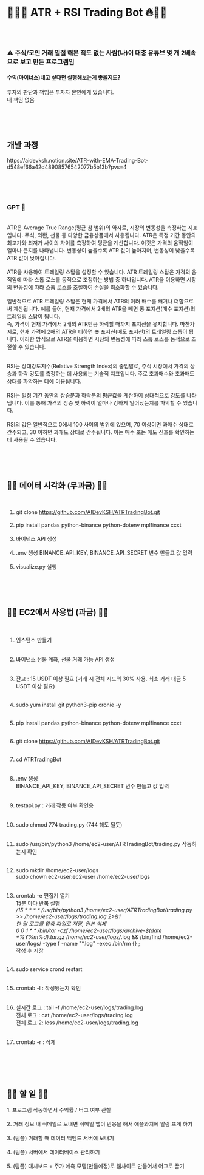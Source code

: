 <h1>🤑🤖🔥 ATR + RSI Trading Bot 🔥🤖🤑</h1>

<br/><br/>

<h3>⚠️ 주식/코인 거래 일절 해본 적도 없는 사람(나)이 대충 유튜브 몇 개 2배속으로 보고 만든 프로그램임</h3>
<h4>수익(마이너스)내고 싶다면 실행해보는게 좋을지도? </h4>
투자의 판단과 책임은 투자자 본인에게 있습니다. <br/>
내 책임 없음 <br/>

<br/><br/><br/>

<h2>개발 과정</h2>
https://aidevksh.notion.site/ATR-with-EMA-Trading-Bot-d548ef66a42d48908576542077b5b13b?pvs=4 <br/>

<br/><br/><br/>

<h3>GPT 🤖</h3>

<br/>
ATR은 Average True Range(평균 참 범위)의 약자로, 시장의 변동성을 측정하는 지표입니다. 주식, 외환, 선물 등 다양한 금융상품에서 사용됩니다. ATR은 특정 기간 동안의 최고가와 최저가 사이의 차이를 측정하여 평균을 계산합니다. 이것은 가격의 움직임이 얼마나 큰지를 나타냅니다. 변동성이 높을수록 ATR 값이 높아지며, 변동성이 낮을수록 ATR 값이 낮아집니다.<br/>
<br/>
ATR을 사용하여 트레일링 스탑을 설정할 수 있습니다. ATR 트레일링 스탑은 가격의 움직임에 따라 스톱 로스를 동적으로 조정하는 방법 중 하나입니다. ATR을 이용하면 시장의 변동성에 따라 스톱 로스를 조절하여 손실을 최소화할 수 있습니다.<br/>
<br/>
일반적으로 ATR 트레일링 스탑은 현재 가격에서 ATR의 여러 배수를 빼거나 더함으로써 계산됩니다. 예를 들어, 현재 가격에서 2배의 ATR을 빼면 롱 포지션(매수 포지션)의 트레일링 스탑이 됩니다. <br/>
즉, 가격이 현재 가격에서 2배의 ATR만큼 하락할 때까지 포지션을 유지합니다. 마찬가지로, 현재 가격에 2배의 ATR을 더하면 숏 포지션(매도 포지션)의 트레일링 스톱이 됩니다. 이러한 방식으로 ATR을 이용하면 시장의 변동성에 따라 스톱 로스를 동적으로 조절할 수 있습니다.<br/>

<br/>

RSI는 상대강도지수(Relative Strength Index)의 줄임말로, 주식 시장에서 가격의 상승과 하락 강도를 측정하는 데 사용되는 기술적 지표입니다. 주로 초과매수와 초과매도 상태를 파악하는 데에 이용됩니다. <br/>
<br/>
RSI는 일정 기간 동안의 상승분과 하락분의 평균값을 계산하여 상대적으로 강도를 나타냅니다. 이를 통해 가격의 상승 및 하락이 얼마나 강하게 일어났는지를 파악할 수 있습니다. <br/>
<br/>
RSI의 값은 일반적으로 0에서 100 사이의 범위에 있으며, 70 이상이면 과매수 상태로 간주되고, 30 이하면 과매도 상태로 간주됩니다. 이는 매수 또는 매도 신호를 확인하는 데 사용될 수 있습니다. <br/>

<br/><br/><br/>

<h2>🧑‍💻 데이터 시각화 (무과금) 🧑‍💻</h2>
<br/>

1. git clone https://github.com/AIDevKSH/ATRTradingBot.git <br/><br/>
3. pip install pandas python-binance python-dotenv mplfinance ccxt <br/><br/>
4. 바이낸스 API 생성 <br/><br/>
5. .env 생성 BINANCE_API_KEY, BINANCE_API_SECRET 변수 만들고 값 입력 <br/><br/>
6. visualize.py 실행 <br/><br/>

<br/><br/>

<h2>🧑‍💻 EC2에서 사용법 (과금) 🧑‍💻</h2>
<br/>

1. 인스턴스 만들기 <br/><br/>

2. 바이낸스 선물 계좌, 선물 거래 가능 API 생성<br/><br/>

3. 잔고 : 15 USDT 이상 필요 (거래 시 전체 시드의 30% 사용. 최소 거래 대금 5 USDT 이상 필요) <br/><br/>

4. sudo yum install git python3-pip cronie -y <br/><br/>

5. pip install pandas python-binance python-dotenv mplfinance ccxt <br/><br/>

6. git clone https://github.com/AIDevKSH/ATRTradingBot.git <br/><br/>

7. cd ATRTradingBot <br/><br/>

8. .env 생성 <br/>
   BINANCE_API_KEY, BINANCE_API_SECRET 변수 만들고 값 입력 <br/><br/>

9. testapi.py : 거래 작동 여부 확인용 <br/><br/>

10. sudo chmod 774 trading.py (744 해도 될듯)<br/></br>

11. sudo /usr/bin/python3 /home/ec2-user/ATRTradingBot/trading.py 작동하는지 확인 <br/><br/>

12. sudo mkdir /home/ec2-user/logs <br/>
    sudo chown ec2-user:ec2-user /home/ec2-user/logs <br/><br/>

13. crontab -e 편집기 열기 <br/>
    15분 마다 반복 실행 <br/>
    */15 * * * * /usr/bin/python3 /home/ec2-user/ATRTradingBot/trading.py >> /home/ec2-user/logs/trading.log 2>&1 <br/>
    한 달 로그를 압축 파일로 저장, 원본 삭제 <br/>
    0 0 1 * * /bin/tar -czf /home/ec2-user/logs/archive-$(date +\%Y\%m\%d).tar.gz /home/ec2-user/logs/*.log && /bin/find /home/ec2-user/logs/ -type f -name "*.log" -exec /bin/rm {} \; <br/>
    작성 후 저장 <br/><br/>

14. sudo service crond restart <br/><br/>

15. crontab -l : 작성됐는지 확인 <br/><br/>

16. 실시간 로그 : tail -f /home/ec2-user/logs/trading.log <br/>
    전체 로그 : cat /home/ec2-user/logs/trading.log <br/>
    전체 로그 2: less /home/ec2-user/logs/trading.log <br/><br/>

17. crontab -r : 삭제 <br/><br/>



<br/><br/><br/>

<h2>🤦‍♀️ 할 일 🤦‍♂️</h2>
1. 프로그램 작동하면서 수익률 / 버그 여부 관찰 <br/><br/>
2. 거래 정보 내 쥐메일로 보내면 쥐메일 앱이 반응을 해서 애플와치에 알람 뜨게 하기 <br/><br/>
3. (팀플) 거래할 때 데이터 백엔드 서버에 보내기 <br/><br/>
4. (팀플) 서버에서 데이터베이스 관리하기 <br/><br/>
5. (팀플) 대시보드 + 주가 예측 모델(만들예정)로 웹사이트 만들어서 어그로 끌기 <br/><br/>